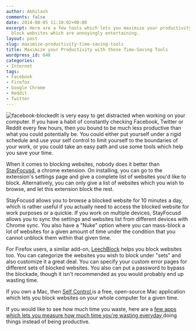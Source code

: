 ```yaml
---
author: Abhilash
comments: false
date: 2014-08-05 11:10:02+00:00
excerpt: Here are a few tools which lets you maximize your productivity and help you
  block websites which are annoyingly entertaining.
layout: post
slug: maximize-productivity-time-saving-tools
title: Maximize your Productivity with these Time-Saving Tools
wordpress_id: 648
categories:
- Internet
tags:
- Facebook
- Firefox
- Google Chrome
- Reddit
- Twitter
---
```


![facebook-blocked](http://img.techcovered.org/tc/facebook-blocked.png)It is very easy to get distracted when working on your computer. If you have a habit of constantly checking Facebook, Twitter or Reddit every few hours, then you bound to be much less productive than what you could potentially be. You could either put yourself under a rigid schedule and use your self control to limit yourself to the boundaries of your work, or you could take an easy path and use some tools which help you save your time.



When it comes to blocking websites, nobody does it better than [StayFocusd](https://chrome.google.com/webstore/detail/stayfocusd/laankejkbhbdhmipfmgcngdelahlfoji?hl=en), a chrome extension. On installing, you can go to the extension's settings page and give a complete list of websites you'd like to block. Alternatively, you can only give a list of websites which you wish to browse, and let this extension block the rest.

StayFocusd allows you to browse a blocked website for 10 minutes a day, which is rather useful if you actually need to access the blocked website for work purposes or a quickie. If you work on multiple devices, StayFocusd allows you to sync the settings and websites list from different devices with Chrome sync. You also have a "Nuke" option where you can mass-block a lot of websites for a given amount of time under the condition that you cannot unblock them within that given time.

For Firefox users, a similar add-on, [LeechBlock](https://addons.mozilla.org/en-US/firefox/addon/leechblock/) helps you block websites too. You can categorize the websites you wish to block under "sets" and also customize it a great deal. You can specify your custom error pages for different sets of blocked websites. You also can put a password to bypass the blockade, though it isn't recommended as you would probably end up wasting time.

If you own a Mac, then [Self Control ](http://selfcontrolapp.com/)is a free, open-source Mac application which lets you block websites on your whole computer for a given time.

If you would like to see how much time you waste, here are a [few apps which lets you measure how much time you're wasting everyday ](http://www.techcovered.org/478/apps-to-manage-time)doing things instead of being productive.
